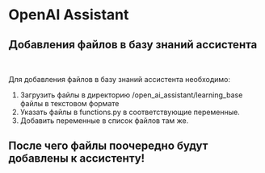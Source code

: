 # OpenAI Assistant

## Добавления файлов в базу знаний ассистента

<br />

Для добавления файлов в базу знаний ассистента необходимо:
1. Загрузить файлы в директорию /open_ai_assistant/learning_base файлы в текстовом формате
2. Указать файлы в functions.py в соответствующие переменные.
3. Добавить переменные в список файлов там же.

После чего файлы поочередно будут добавлены к ассистенту!
---

